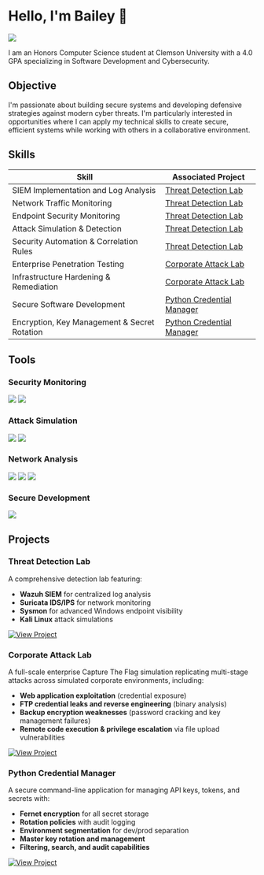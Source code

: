 # Hello, I'm Bailey 👋

<a href="https://linkedin.com/in/baileym12"><img src="https://img.shields.io/badge/-LinkedIn-0072b1?&style=for-the-badge&logo=linkedin&logoColor=white" /></a>

I am an Honors Computer Science student at Clemson University with a 4.0 GPA specializing in Software Development and Cybersecurity.

## Objective

I'm passionate about building secure systems and developing defensive strategies against modern cyber threats. I'm particularly interested in opportunities where I can apply my technical skills to create secure, efficient systems while working with others in a collaborative environment.

## Skills

| Skill                                         | Associated Project                                                                  |
| --------------------------------------------- | ----------------------------------------------------------------------------------- |
| SIEM Implementation and Log Analysis          | [Threat Detection Lab](https://github.com/baileym12/threat-detection-lab)           |
| Network Traffic Monitoring                    | [Threat Detection Lab](https://github.com/baileym12/threat-detection-lab)           |
| Endpoint Security Monitoring                  | [Threat Detection Lab](https://github.com/baileym12/threat-detection-lab)           |
| Attack Simulation & Detection                 | [Threat Detection Lab](https://github.com/baileym12/threat-detection-lab)           |
| Security Automation & Correlation Rules       | [Threat Detection Lab](https://github.com/baileym12/threat-detection-lab)           |
| Enterprise Penetration Testing                | [Corporate Attack Lab](https://github.com/baileym12/corporate-attack-lab)           |
| Infrastructure Hardening & Remediation        | [Corporate Attack Lab](https://github.com/baileym12/corporate-attack-lab)           |
| Secure Software Development                   | [Python Credential Manager](https://github.com/baileym12/python-credential-manager) |
| Encryption, Key Management & Secret Rotation  | [Python Credential Manager](https://github.com/baileym12/python-credential-manager) |

## Tools

### Security Monitoring

<div>
    <img src="https://img.shields.io/badge/-Wazuh-000000?&style=for-the-badge&logo=Wazuh&logoColor=white" />
    <img src="https://img.shields.io/badge/-Sysmon-0078D4?&style=for-the-badge&logo=Windows&logoColor=white" />
</div>

### Attack Simulation

<div>
    <img src="https://img.shields.io/badge/-Kali_Linux-557C94?&style=for-the-badge&logo=KaliLinux&logoColor=white" />
    <img src="https://img.shields.io/badge/-Metasploit-000000?&style=for-the-badge&logo=Metasploit&logoColor=white" />
</div>

### Network Analysis

<div>
    <img src="https://img.shields.io/badge/-Wireshark-1679A7?&style=for-the-badge&logo=Wireshark&logoColor=white" />
    <img src="https://img.shields.io/badge/-Zeek-777BB4?&style=for-the-badge&logo=Zeek&logoColor=white" />
    <img src="https://img.shields.io/badge/-Suricata-EF3B2D?&style=for-the-badge&logo=Suricata&logoColor=white" />
</div>

### Secure Development

<div>
    <img src="https://img.shields.io/badge/-Python-3776AB?&style=for-the-badge&logo=Python&logoColor=white" />
</div>

## Projects

### Threat Detection Lab

A comprehensive detection lab featuring:

* **Wazuh SIEM** for centralized log analysis
* **Suricata IDS/IPS** for network monitoring
* **Sysmon** for advanced Windows endpoint visibility
* **Kali Linux** attack simulations

[![View Project](https://img.shields.io/badge/-View_Project-181717?style=for-the-badge\&logo=GitHub\&logoColor=white)](https://github.com/baileym12/threat-detection-lab)

### Corporate Attack Lab

A full-scale enterprise Capture The Flag simulation replicating multi-stage attacks across simulated corporate environments, including:

* **Web application exploitation** (credential exposure)
* **FTP credential leaks and reverse engineering** (binary analysis)
* **Backup encryption weaknesses** (password cracking and key management failures)
* **Remote code execution & privilege escalation** via file upload vulnerabilities


[![View Project](https://img.shields.io/badge/-View_Project-181717?style=for-the-badge\&logo=GitHub\&logoColor=white)](https://github.com/baileym12/corporate-attack-lab)

### Python Credential Manager

A secure command-line application for managing API keys, tokens, and secrets with:

* **Fernet encryption** for all secret storage
* **Rotation policies** with audit logging
* **Environment segmentation** for dev/prod separation
* **Master key rotation and management**
* **Filtering, search, and audit capabilities**


[![View Project](https://img.shields.io/badge/-View_Project-181717?style=for-the-badge\&logo=GitHub\&logoColor=white)](https://github.com/baileym12/python-credential-manager)



